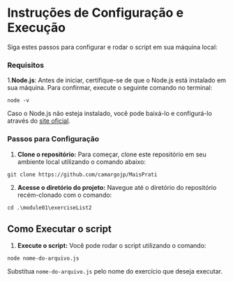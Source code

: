 # Instruções de Configuração e Execução

Siga estes passos para configurar e rodar o script em sua máquina local:

### Requisitos

1.<strong>Node.js</strong>: Antes de iniciar, certifique-se de que o Node.js está instalado em sua máquina. Para confirmar, execute o seguinte comando no terminal:
```
node -v
```
Caso o Node.js não esteja instalado, você pode baixá-lo e configurá-lo através do [site oficial](https://nodejs.org/).

### Passos para Configuração

1. <strong>Clone o repositório:</strong> Para começar, clone este repositório em seu ambiente local utilizando o comando abaixo:
```
git clone https://github.com/camargojp/MaisPrati
```
2. <strong>Acesse o diretório do projeto:</strong> Navegue até o diretório do repositório recém-clonado com o comando:
```
cd .\module01\exerciseList2
```
## Como Executar o script

1. <strong>Execute o script:</strong> Você pode rodar o script utilizando o comando:
```
node nome-do-arquivo.js
```
Substitua `nome-do-arquivo.js` pelo nome do exercício que deseja executar.